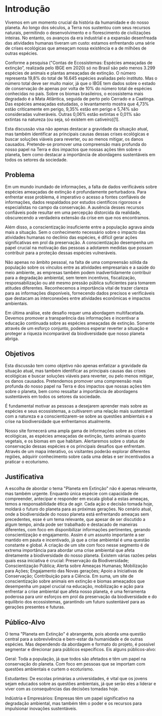 # Introdução

Vivemos em um momento crucial da história da humanidade e do nosso planeta. Ao longo dos séculos, a Terra nos sustentou com seus recursos naturais, permitindo o desenvolvimento e o florescimento de civilizações inteiras. No entanto, os avanços da era industrial e a expansão desenfreada das atividades humanas tiveram um custo: estamos enfrentando uma série de crises ecológicas que ameaçam nossa existência e a de milhões de outras espécies.

Conforme a pesquisa ("Contas de Ecossistemas: Espécies ameaçadas de extinção”, realizada pelo IBGE em 2020) só no Brasil são pelo menos 3.299 espécies de animais e plantas ameaçadas de extinção. O número representa 19,8% do total de 16.645 espécies avaliadas pelo instituto. Mas o número total deve ser muito maior, já que o IBGE tem dados sobre o estado de conservação de apenas por volta de 10% do número total de espécies conhecidas no país. Sobre os biomas brasileiros, o ecossistema mais degradado é a Mata Atlântica, seguida de perto pelo Cerrado e a Caatinga. Das espécies ameaçadas estudadas, o levantamento mostra que 4,73% estão criticamente em perigo, 9,35% estão em perigo e 5,74% são consideradas vulneráveis. Outras 0,06% estão extintas e 0,01% são extintas na natureza (ou seja, só existem em cativeiro)[1].

Esta discussão visa não apenas destacar a gravidade da situação atual, mas também identificar as principais causas dessas crises ecológicas e buscar soluções viáveis para reverter, ou ao menos mitigar, os danos causados. Pretende-se promover uma compreensão mais profunda do nosso papel na Terra e dos impactos que nossas ações têm sobre o planeta, bem como destacar a importância de abordagens sustentáveis em todos os setores da sociedade. 

## Problema

Em um mundo inundado de informações, a falta de dados verificáveis sobre espécies ameaçadas de extinção é profundamente perturbadora. Para enfrentar esse problema, é imperativo o acesso a fontes confiáveis de informações, dados respaldados por estudos científicos rigorosos e especialistas no campo da conservação. A ausência desses recursos confiáveis pode resultar em uma percepção distorcida da realidade, obscurecendo a verdadeira extensão da crise em que nos encontramos.

Além disso, a conscientização insuficiente entre a população agrava ainda mais a situação. Sem o conhecimento necessário sobre o impacto das atividades humanas no declínio das espécies, é difícil gerar ações significativas em prol da preservação. A conscientização desempenha um papel crucial na motivação das pessoas a adotarem medidas que possam contribuir para a proteção dessas espécies vulneráveis. 

Não apenas no âmbito pessoal, na falta de uma compreensão sólida da população sobre os vínculos entre as atividades empresariais e a saúde do meio ambiente, as empresas também podem inadvertidamente contribuir para a degradação ambiental, sem terem incentivos, fiscalização, responsabilização ou até mesmo pressão pública suficientes para tomarem atitudes diferentes. Reconhecemos a importância vital de trazer clareza para as informações disponíveis, fornecendo dados precisos e verificáveis que destacam as interconexões entre atividades econômicas e impactos ambientais.

Em última análise, este desafio requer uma abordagem multifacetada. Devemos promover a transparência das informações e incentivar a educação continuada sobre as espécies ameaçadas de extinção. Somente através de um esforço conjunto, podemos esperar reverter a situação e proteger a riqueza incomparável da biodiversidade que nosso planeta abriga.

## Objetivos

Esta discussão tem como objetivo não apenas enfatizar a gravidade da situação atual, mas também identificar as principais causas das crises ecológicas e buscar soluções viáveis para reverter, ou pelo menos mitigar, os danos causados. Pretendemos promover uma compreensão mais profunda do nosso papel na Terra e dos impactos que nossas ações têm sobre o planeta, bem como ressaltar a importância de abordagens sustentáveis em todos os setores da sociedade.

É fundamental motivar as pessoas a desejarem aprender mais sobre as espécies e seus ecossistemas, a cultivarem uma relação mais sustentável com a natureza e a conscientizarem-se sobre as questões ambientais e a crise na biodiversidade que enfrentamos atualmente.

Nosso site fornecerá uma ampla gama de informações sobre as crises ecológicas, as espécies ameaçadas de extinção, tanto animais quanto vegetais, e os biomas em que habitam. Alertaremos sobre o status de conservação dessas espécies e os principais desafios que enfrentam. Através de um mapa interativo, os visitantes poderão explorar diferentes regiões, adquirir conhecimento sobre cada uma delas e ser incentivados a praticar o ecoturismo.

## Justificativa

A escolha de abordar o tema "Planeta em Extinção" não é apenas relevante, mas também urgente. Enquanto única espécie com capacidade de compreender, antecipar e responder em escala global a estas ameaças, temos a responsabilidade ética de agir. Cada ação e decisão tomada hoje, moldará o futuro do planeta para as próximas gerações. No cenário atual, onde a biodiversidade do nosso planeta está enfrentando ameaças sem precedentes, esse é um tema relevante, que apesar de ser discutido a algum tempo, ainda pode ser trabalhado e destacado de maneiras diferentes, com foco em disponibilizar informações pertinentes, gerando conscientização e engajamento. Assim é um assunto importante a ser mantido em pauta e incentivado, já que a crise ambiental é uma questão constante e global. 
A criação de um site com foco nesse segmento é de extrema importância para abordar uma crise ambiental que afeta diretamente a biodiversidade do nosso planeta. Existem várias razões pelas quais essa iniciativa é crucial: Preservação da Biodiversidade; Conscientização Pública; Alerta sobre Ameaças Humanas; Mobilização para Ações; Engajamento das Novas gerações; Apoio a Iniciativas de Conservação; Contribuição para a Ciência.
Em suma, um site de conscientização sobre animais em extinção e biomas ameaçados que desempenha um papel crucial na educação, mobilização e ação para enfrentar a crise ambiental que afeta nosso planeta, é uma ferramenta poderosa para unir esforços em prol da preservação da biodiversidade e do equilíbrio dos ecossistemas, garantindo um futuro sustentável para as gerações presentes e futuras.

## Público-Alvo


O tema "Planeta em Extinção" é abrangente, pois aborda uma questão central para a sobrevivência e bem-estar da humanidade e de outras espécies. Mas dependendo da abordagem e formato do projeto, é possível segmentar e direcionar para públicos específicos. Eis alguns públicos-alvo:

Geral: Toda a população, já que todos são afetados e têm um papel na conservação do planeta. Com foco em pessoas que se importam com questões ambientais e curtem o ecoturismo. 

Estudantes: De escolas primárias a universidades, é vital que os jovens sejam educados sobre as questões ambientais, já que serão eles a liderar e viver com as consequências das decisões tomadas hoje.

Indústria e Empresários: Empresas têm um papel significativo na degradação ambiental, mas também têm o poder e os recursos para impulsionar inovações sustentáveis.
